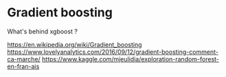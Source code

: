 
# Gradient boosting 

What's behind xgboost ?

https://en.wikipedia.org/wiki/Gradient_boosting
https://www.lovelyanalytics.com/2016/09/12/gradient-boosting-comment-ca-marche/
https://www.kaggle.com/mjeulidia/exploration-random-forest-en-fran-ais
